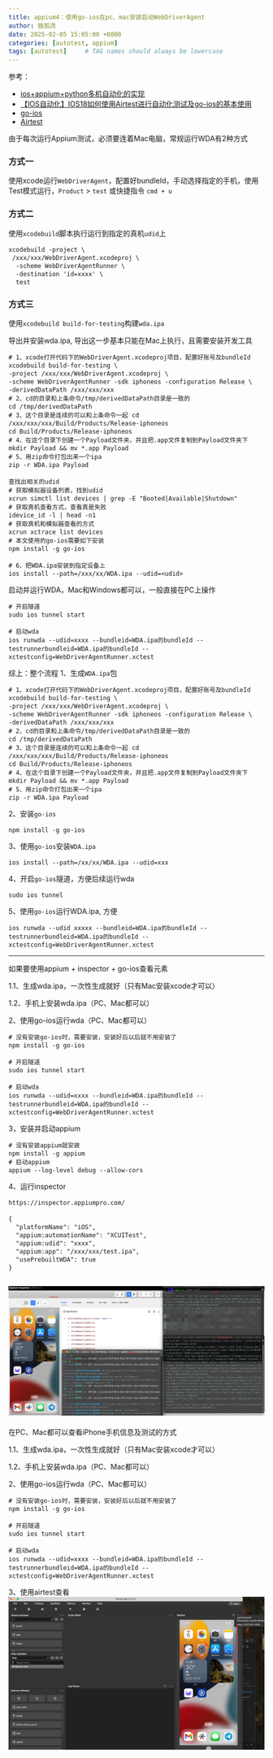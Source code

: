 ```yaml
---
title: appium4：使用go-ios在pc、mac安装启动WebDriverAgent
author: 独孤流
date: 2025-02-05 15:05:00 +0800
categories: [autotest, appium]
tags: [autotest]     # TAG names should always be lowercase
---
```


参考：
- [ios+appium+python多机自动化的实现](https://blog.csdn.net/Vermouth_00/article/details/134247590)
- [【IOS自动化】IOS18如何使用Airtest进行自动化测试及go-ios的基本使用](https://juejin.cn/post/7418815782488702988)
- [go-ios](https://github.com/danielpaulus/go-ios)
- [Airtest]()


由于每次运行Appium测试，必须要连着Mac电脑，常规运行WDA有2种方式

### 方式一
使用xcode运行`WebDriverAgent`，配置好bundleId，手动选择指定的手机，使用Test模式运行，`Product` > `test` 或快捷指令 `cmd + u`

### 方式二
使用`xcodebuild`脚本执行运行到指定的真机`udid`上
```
xcodebuild -project \
 /xxx/xxx/WebDriverAgent.xcodeproj \
  -scheme WebDriverAgentRunner \
  -destination 'id=xxxx' \
  test
```



### 方式三
使用`xcodebuild build-for-testing`构建`wda.ipa`


导出并安装wda.ipa, 导出这一步基本只能在Mac上执行，且需要安装开发工具
```
# 1、xcode打开代码下的WebDriverAgent.xcodeproj项目，配置好账号及bundleId
xcodebuild build-for-testing \
-project /xxx/xxx/WebDriverAgent.xcodeproj \
-scheme WebDriverAgentRunner -sdk iphoneos -configuration Release \
-derivedDataPath /xxx/xxx/xxx
# 2、cd的目录和上条命令/tmp/derivedDataPath目录是一致的
cd /tmp/derivedDataPath
# 3、这个目录是连续的可以和上条命令一起 cd /xxx/xxx/xxx/Build/Products/Release-iphoneos
cd Build/Products/Release-iphoneos
# 4、在这个目录下创建一个Payload文件夹，并且把.app文件复制到Payload文件夹下
mkdir Payload && mv *.app Payload
# 5、用zip命令打包出来一个ipa
zip -r WDA.ipa Payload

查找出相关的udid
# 获取模拟器设备列表，找到udid
xcrun simctl list devices | grep -E "Booted|Available|Shutdown"
# 获取真机查看方式，查看真是失败
idevice_id -l | head -n1
# 获取真机和模拟器查看的方式
xcrun xctrace list devices
# 本文使用的go-ios需要如下安装
npm install -g go-ios

# 6、把WDA.ipa安装到指定设备上
ios install --path=/xxx/xx/WDA.ipa --udid=<udid>
```

启动并运行WDA，Mac和Windows都可以，一般直接在PC上操作
```
# 开启隧道
sudo ios tunnel start

# 启动wda
ios runwda --udid=xxxx --bundleid=WDA.ipa的bundleId --testrunnerbundleid=WDA.ipa的bundleId --xctestconfig=WebDriverAgentRunner.xctest

```

综上：整个流程
1、生成`WDA.ipa`包
```
# 1、xcode打开代码下的WebDriverAgent.xcodeproj项目，配置好账号及bundleId
xcodebuild build-for-testing \
-project /xxx/xxx/WebDriverAgent.xcodeproj \
-scheme WebDriverAgentRunner -sdk iphoneos -configuration Release \
-derivedDataPath /xxx/xxx/xxx
# 2、cd的目录和上条命令/tmp/derivedDataPath目录是一致的
cd /tmp/derivedDataPath
# 3、这个目录是连续的可以和上条命令一起 cd /xxx/xxx/xxx/Build/Products/Release-iphoneos
cd Build/Products/Release-iphoneos
# 4、在这个目录下创建一个Payload文件夹，并且把.app文件复制到Payload文件夹下
mkdir Payload && mv *.app Payload
# 5、用zip命令打包出来一个ipa
zip -r WDA.ipa Payload
```

2、安装`go-ios`
```
npm install -g go-ios
```

3、使用`go-ios`安装`WDA.ipa`
```
ios install --path=/xx/xx/WDA.ipa --udid=xxx
```

4、开启`go-ios`隧道，方便后续运行wda
```
sudo ios tunnel
```

5、使用`go-ios`运行WDA.ipa, 方便
```
ios runwda --udid xxxxx --bundleid=WDA.ipa的bundleId --testrunnerbundleid=WDA.ipa的bundleId --xctestconfig=WebDriverAgentRunner.xctest
```


----
如果要使用appium + inspector + go-ios查看元素

1.1、生成wda.ipa，一次性生成就好（只有Mac安装xcode才可以）

1.2、手机上安装wda.ipa（PC、Mac都可以）

2、使用go-ios运行wda（PC、Mac都可以）
```
# 没有安装go-ios时，需要安装，安装好后以后就不用安装了
npm install -g go-ios

# 开启隧道
sudo ios tunnel start

# 启动wda
ios runwda --udid=xxxx --bundleid=WDA.ipa的bundleId --testrunnerbundleid=WDA.ipa的bundleId --xctestconfig=WebDriverAgentRunner.xctest
```

3，安装并启动appium
```
# 没有安装appium就安装
npm install -g appium
# 启动appium
appium --log-level debug --allow-cors 
```

4、运行inspector
```
https://inspector.appiumpro.com/

{
  "platformName": "iOS",
  "appium:automationName": "XCUITest",
  "appium:udid": "xxxx",
  "appium:app": "/xxx/xxx/test.ipa",
  "usePrebuiltWDA": true
}
```
![image](/assets/img/test/appium/wda_go-ios_appium_inspector.png)
----
在PC、Mac都可以查看iPhone手机信息及测试的方式

1.1、生成wda.ipa，一次性生成就好（只有Mac安装xcode才可以）

1.2、手机上安装wda.ipa（PC、Mac都可以）

2、使用go-ios运行wda（PC、Mac都可以）
```
# 没有安装go-ios时，需要安装，安装好后以后就不用安装了
npm install -g go-ios

# 开启隧道
sudo ios tunnel start

# 启动wda
ios runwda --udid=xxxx --bundleid=WDA.ipa的bundleId --testrunnerbundleid=WDA.ipa的bundleId --xctestconfig=WebDriverAgentRunner.xctest
```

3、使用airtest查看
![image](/assets/img/test/appium/wda_go-ios_airtest.png)